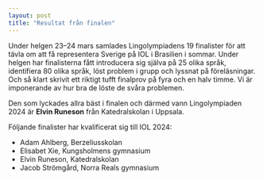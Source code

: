 ```yaml
---
layout: post
title: "Resultat från finalen"
---
```


Under helgen 23–24 mars samlades Lingolympiadens 19 finalister för att tävla om att få representera Sverige på IOL i Brasilien i sommar. Under helgen har finalisterna fått introducera sig själva på 25 olika språk, identifiera 80 olika språk, löst problem i grupp och lyssnat på föreläsningar. Och så klart skrivit ett riktigt tufft finalprov på fyra och en halv timme. Vi är imponerande av hur bra de löste de svåra problemen.

Den som lyckades allra bäst i finalen och därmed vann Lingolympiaden 2024 är **Elvin Runeson** från Katedralskolan i Uppsala.

Följande finalister har kvalificerat sig till IOL 2024:
- Adam Ahlberg, Berzeliusskolan
- Elisabet Xie, Kungsholmens gymnasium
- Elvin Runeson, Katedralskolan
- Jacob Strömgård, Norra Reals gymnasium